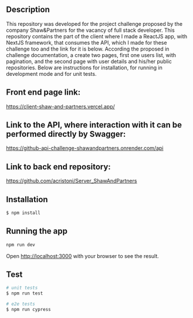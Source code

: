 ## Description

This repository was developed for the project challenge proposed by the company Shaw&Partners for the vacancy of full stack developer.
This repository contains the part of the client where I made a ReactJS app, with NextJS framework, that consumes the API, which I made for these challenge too and the link for it is below. According the proposed in challenge documentation, a create two pages, first one users list, with pagination, and the second page with user details and his/her public repositories. 
Below are instructions for installation, for running in development mode and for unit tests.

## Front end page link:

https://client-shaw-and-partners.vercel.app/

## Link to the API, where interaction with it can be performed directly by Swagger:

https://github-api-challenge-shawandpartners.onrender.com/api

## Link to back end repository:

https://github.com/acristoni/Server_ShawAndPartners

## Installation

```bash
$ npm install
```
## Running the app

```bash
npm run dev
```

Open [http://localhost:3000](http://localhost:3000) with your browser to see the result.

## Test

```bash
# unit tests
$ npm run test

# e2e tests
$ npm run cypress
```
